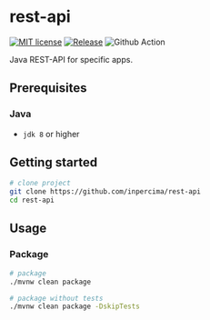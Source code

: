 # rest-api

[![MIT license](https://img.shields.io/badge/license-MIT-blue.svg)](./LICENSE.md)
[![Release](https://jitpack.io/v/inpercima/rest-api.svg)](https://jitpack.io/#inpercima/rest-api)
![Github Action](https://github.com/inpercima/rest-api/workflows/Java%20CI/badge.svg)

Java REST-API for specific apps.

## Prerequisites

### Java

* `jdk 8` or higher

## Getting started

```bash
# clone project
git clone https://github.com/inpercima/rest-api
cd rest-api
```

## Usage

### Package

```bash
# package
./mvnw clean package

# package without tests
./mvnw clean package -DskipTests
```
